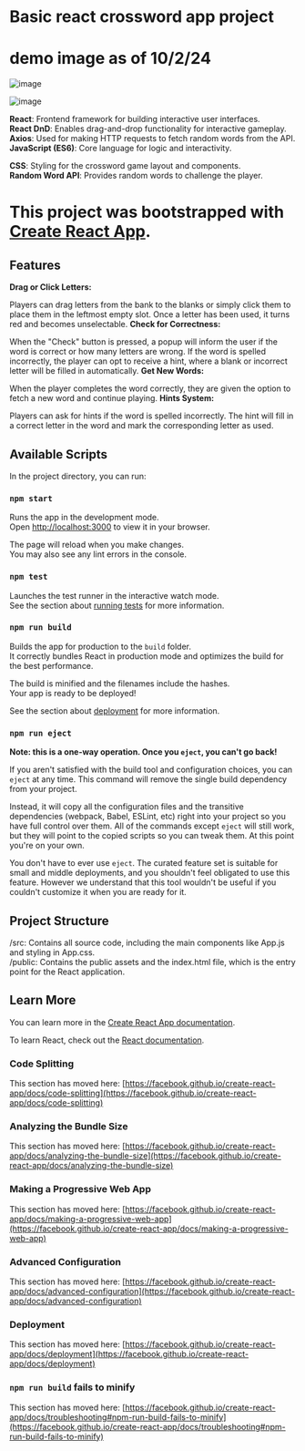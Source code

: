 # Basic react crossword app project

# demo image as of 10/2/24
![image](https://github.com/user-attachments/assets/a38b529f-db7a-4e71-872d-cdbeb186c1eb)

![image](https://github.com/user-attachments/assets/494d23a2-dc78-46d4-a90e-5aee7df27cb0)


**React**: Frontend framework for building interactive user interfaces. <br />
**React DnD**: Enables drag-and-drop functionality for interactive gameplay.<br />
**Axios**: Used for making HTTP requests to fetch random words from the API.<br />
**JavaScript (ES6)**: Core language for logic and interactivity.<br />

**CSS**: Styling for the crossword game layout and components.<br />
**Random Word API**: Provides random words to challenge the player.<br />
# This project was bootstrapped with [Create React App](https://github.com/facebook/create-react-app).<br />

## Features
**Drag or Click Letters:**

Players can drag letters from the bank to the blanks or simply click them to place them in the leftmost empty slot.
Once a letter has been used, it turns red and becomes unselectable.
**Check for Correctness:**

When the "Check" button is pressed, a popup will inform the user if the word is correct or how many letters are wrong.
If the word is spelled incorrectly, the player can opt to receive a hint, where a blank or incorrect letter will be filled in automatically.
**Get New Words:**

When the player completes the word correctly, they are given the option to fetch a new word and continue playing.
**Hints System:**

Players can ask for hints if the word is spelled incorrectly. The hint will fill in a correct letter in the word and mark the corresponding letter as used.


## Available Scripts

In the project directory, you can run:

### `npm start`

Runs the app in the development mode.\
Open [http://localhost:3000](http://localhost:3000) to view it in your browser.

The page will reload when you make changes.\
You may also see any lint errors in the console.

### `npm test`

Launches the test runner in the interactive watch mode.\
See the section about [running tests](https://facebook.github.io/create-react-app/docs/running-tests) for more information.

### `npm run build`

Builds the app for production to the `build` folder.\
It correctly bundles React in production mode and optimizes the build for the best performance.

The build is minified and the filenames include the hashes.\
Your app is ready to be deployed!

See the section about [deployment](https://facebook.github.io/create-react-app/docs/deployment) for more information.

### `npm run eject`

**Note: this is a one-way operation. Once you `eject`, you can't go back!**

If you aren't satisfied with the build tool and configuration choices, you can `eject` at any time. This command will remove the single build dependency from your project.

Instead, it will copy all the configuration files and the transitive dependencies (webpack, Babel, ESLint, etc) right into your project so you have full control over them. All of the commands except `eject` will still work, but they will point to the copied scripts so you can tweak them. At this point you're on your own.

You don't have to ever use `eject`. The curated feature set is suitable for small and middle deployments, and you shouldn't feel obligated to use this feature. However we understand that this tool wouldn't be useful if you couldn't customize it when you are ready for it.

## Project Structure
/src: Contains all source code, including the main components like App.js and styling in App.css. <br />
/public: Contains the public assets and the index.html file, which is the entry point for the React application.<br />

## Learn More

You can learn more in the [Create React App documentation](https://facebook.github.io/create-react-app/docs/getting-started).

To learn React, check out the [React documentation](https://reactjs.org/).

### Code Splitting

This section has moved here: [https://facebook.github.io/create-react-app/docs/code-splitting](https://facebook.github.io/create-react-app/docs/code-splitting)

### Analyzing the Bundle Size

This section has moved here: [https://facebook.github.io/create-react-app/docs/analyzing-the-bundle-size](https://facebook.github.io/create-react-app/docs/analyzing-the-bundle-size)

### Making a Progressive Web App

This section has moved here: [https://facebook.github.io/create-react-app/docs/making-a-progressive-web-app](https://facebook.github.io/create-react-app/docs/making-a-progressive-web-app)

### Advanced Configuration

This section has moved here: [https://facebook.github.io/create-react-app/docs/advanced-configuration](https://facebook.github.io/create-react-app/docs/advanced-configuration)

### Deployment

This section has moved here: [https://facebook.github.io/create-react-app/docs/deployment](https://facebook.github.io/create-react-app/docs/deployment)

### `npm run build` fails to minify

This section has moved here: [https://facebook.github.io/create-react-app/docs/troubleshooting#npm-run-build-fails-to-minify](https://facebook.github.io/create-react-app/docs/troubleshooting#npm-run-build-fails-to-minify)
